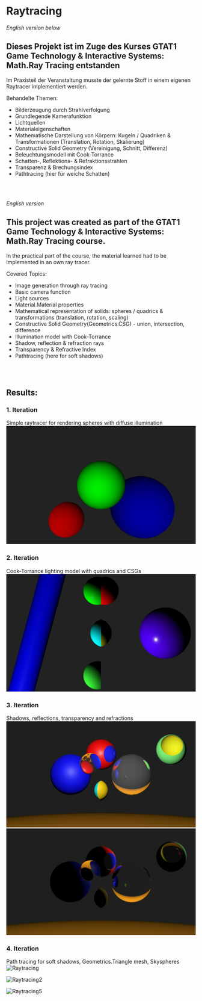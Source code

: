 # Raytracing
_English version below_

## Dieses Projekt ist im Zuge des Kurses GTAT1 Game Technology & Interactive Systems: Math.Ray Tracing entstanden

Im Praxisteil der Veranstaltung musste der gelernte Stoff in einem eigenen Raytracer implementiert werden.

Behandelte Themen:
- Bilderzeugung durch Strahlverfolgung
- Grundlegende Kamerafunktion
- Lichtquellen
- Materialeigenschaften
- Mathematische Darstellung von Körpern: Kugeln / Quadriken & Transformationen (Translation, Rotation, Skalierung)
- Constructive Solid Geometry (Vereinigung, Schnitt, Differenz)
- Beleuchtungsmodell mit Cook-Torrance
- Schatten-, Reflektions- & Refraktionsstrahlen
- Transparenz & Brechungsindex
- Pathtracing (hier für weiche Schatten)
<br>
<br>


_English version_
## This project was created as part of the GTAT1 Game Technology & Interactive Systems: Math.Ray Tracing course.

In the practical part of the course, the material learned had to be implemented in an own ray tracer.

Covered Topics:
- Image generation through ray tracing
- Basic camera function
- Light sources
- Material.Material properties
- Mathematical representation of solids: spheres / quadrics & transformations (translation, rotation, scaling)
- Constructive Solid Geometry(Geometrics.CSG) - union, intersection, difference
- Illumination model with Cook-Torrance
- Shadow, reflection & refraction rays
- Transparency & Refractive Index
- Pathtracing (here for soft shadows)
<br>
<br>

## Results:
### 1. Iteration
Simple raytracer for rendering spheres with diffuse illumination
<picture>
  <source srcset="https://github.com/boTimPact/Raytracing/blob/master/Pictures/Raytracing_Ue1.png?raw=true">
  <img alt="Basic Raytracer render showing 3 spheres with diffuse lighting" src="https://github.com/boTimPact/Raytracing/blob/master/Pictures/Raytracing_Ue1.png?raw=true">
</picture>

### 2. Iteration
Cook-Torrance lighting model with quadrics and CSGs
<picture>
  <source srcset="https://github.com/boTimPact/Raytracing/blob/master/Pictures/Raytracing_Ue2.png?raw=true">
  <img alt="Raytraced render showing Quadrics and Constructive Solid Geometry and the Cook-Torrance ilumination model" src="https://github.com/boTimPact/Raytracing/blob/master/Pictures/Raytracing_Ue2.png?raw=true">
</picture>

### 3. Iteration
Shadows, reflections, transparency and refractions
<picture>
  <source srcset="https://github.com/boTimPact/Raytracing/blob/master/Pictures/Raytracing_Ue3_P1.png?raw=true">
  <img alt="Raytraced render showcasing reflections and refractions with lightsource shining directly onto Objects" src="https://github.com/boTimPact/Raytracing/blob/master/Pictures/Raytracing_Ue3_P1.png?raw=true">
</picture>
<picture>
  <source srcset="https://github.com/boTimPact/Raytracing/blob/master/Pictures/Raytracing_Ue3_P2.png?raw=true">
  <img alt="Raytraced render showcasing reflections and refractions with lightsource behind Objects"      src="https://github.com/boTimPact/Raytracing/blob/master/Pictures/Raytracing_Ue3_P2.png?raw=true">
</picture>

### 4. Iteration
Path tracing for soft shadows, Geometrics.Triangle mesh, Skyspheres
![Raytracing](https://github.com/boTimPact/Raytracing/assets/119596476/a0947635-6d28-45c7-9d00-b5943870d9dc)

![Raytracing2](https://github.com/boTimPact/Raytracing/assets/119596476/21fb7a10-151e-4e30-9f73-305e6b73d927)

![Raytracing5](https://github.com/boTimPact/Raytracing/assets/119596476/98593df7-0ac7-4c79-8a21-4b9c66ba89b4)
